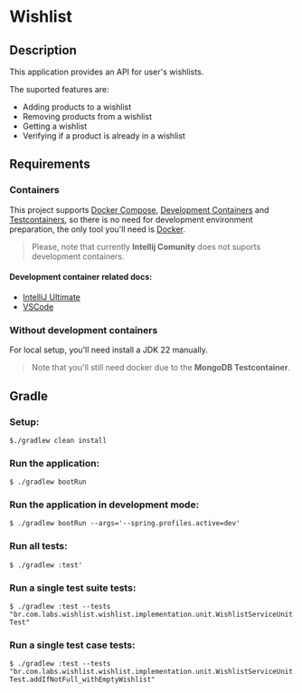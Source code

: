 # Wishlist
## Description
This application provides an API for user's wishlists.

The suported features are:

- Adding products to a wishlist
- Removing products from a wishlist  
- Getting a wishlist
- Verifying if a product is already in a wishlist

## Requirements
### Containers
This project supports [Docker Compose](https://docs.spring.io/spring-boot/how-to/docker-compose.html), [Development Containers](https://containers.dev/) and [Testcontainers](https://testcontainers.com/), so there is no need for development environment preparation, the only tool you'll need is [Docker](https://www.docker.com/).
> Please, note that currently **Intellij Comunity** does not suports development containers.
#### Development container related docs: 
- [IntelliJ Ultimate](https://www.jetbrains.com/help/idea/connect-to-devcontainer.html)
- [VSCode](https://code.visualstudio.com/docs/devcontainers/containers)
### Without development containers
For local setup, you'll need install a JDK 22 manually.
> Note that you'll still need docker due to the **MongoDB Testcontainer**.
## Gradle
### Setup:
`$./gradlew clean install`
### Run the application:
`$ ./gradlew bootRun`
### Run the application in development mode:
`$ ./gradlew bootRun --args='--spring.profiles.active=dev'`

### Run all tests:
`$ ./gradlew :test'`

### Run a single test suite tests:
`$ ./gradlew :test --tests "br.com.labs.wishlist.wishlist.implementation.unit.WishlistServiceUnitTest"`

### Run a single test case tests:
`$ ./gradlew :test --tests "br.com.labs.wishlist.wishlist.implementation.unit.WishlistServiceUnitTest.addIfNotFull_withEmptyWishlist"`